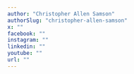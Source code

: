 ```yaml
---
author: "Christopher Allen Samson"
authorSlug: "christopher-allen-samson"
x: ""
facebook: ""
instagram: ""
linkedin: ""
youtube: ""
url: ""
---
```

